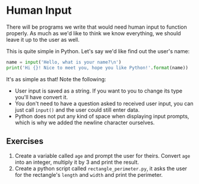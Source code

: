 # Human Input

There will be programs we write that would need human input to function properly. As much as we'd like to think we know everything, we should leave it up to the user as well.

This is quite simple in Python. Let's say we'd like find out the user's name:

```python
name = input('Hello, what is your name?\n')
print('Hi {}! Nice to meet you, hope you like Python!'.format(name))
```

It's as simple as that! Note the following:

* User input is saved as a string. If you want to you to change its type you'll have convert it.
* You don't need to have a question asked to received user input, you can just call `input()` and the user could still enter data.
* Python does not put any kind of space when displaying input prompts, which is why we added the newline character ourselves.

## Exercises

1. Create a variable called `age` and prompt the user for theirs. Convert `age` into an integer, multiply it by 3 and print the result.
2. Create a python script called `rectangle_perimeter.py`, it asks the user for the rectangle's `length` and `width` and print the perimeter.
